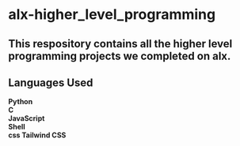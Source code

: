 # alx-higher_level_programming
## This respository contains all the higher level programming projects we completed on alx.
## Languages Used
<b>Python<b>
<br>
<b>C<b>
<br>
<b>JavaScript<b>
<br>
<b>Shell<b>
<br>
<b>css<b>
<b>Tailwind CSS<b>
